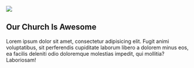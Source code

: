 ![](http://placehold.it/200x200)

## Our Church Is Awesome

Lorem ipsum dolor sit amet, consectetur adipisicing elit. Fugit animi voluptatibus, sit perferendis cupiditate laborum libero a dolorem minus eos, ea facilis deleniti odio doloremque molestias impedit, qui mollitia? Laboriosam!